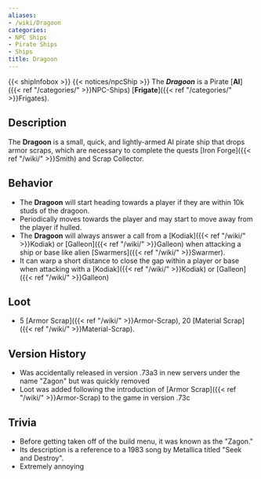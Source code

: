 ```yaml
---
aliases:
- /wiki/Dragoon
categories:
- NPC Ships
- Pirate Ships
- Ships
title: Dragoon
---
```


{{< shipInfobox >}} {{< notices/npcShip >}} The **_Dragoon_** is a Pirate [**AI**]({{< ref "/categories/" >}}NPC-Ships) [**Frigate**]({{< ref "/categories/" >}}Frigates). 

## Description

The **Dragoon** is a small, quick, and lightly-armed AI pirate ship that drops armor scraps, which are necessary to complete the quests [Iron Forge]({{< ref "/wiki/" >}}Smith) and Scrap Collector.

## Behavior

- The **Dragoon** will start heading towards a player if they are within 10k studs of the dragoon.
- Periodically moves towards the player and may start to move away from the player if hulled.
- The **Dragoon** will always answer a call from a [Kodiak]({{< ref "/wiki/" >}}Kodiak) or [Galleon]({{< ref "/wiki/" >}}Galleon) when attacking a ship or base like alien [Swarmers]({{< ref "/wiki/" >}}Swarmer).
- It can warp a short distance to close the gap within a player or base when attacking with a [Kodiak]({{< ref "/wiki/" >}}Kodiak) or [Galleon]({{< ref "/wiki/" >}}Galleon)

## Loot

- 5 [Armor Scrap]({{< ref "/wiki/" >}}Armor-Scrap), 20 [Material Scrap]({{< ref "/wiki/" >}}Material-Scrap).

## Version History 

- Was accidentally released in version .73a3 in new servers under the name "Zagon" but was quickly removed
- Loot was added following the introduction of [Armor Scrap]({{< ref "/wiki/" >}}Armor-Scrap) to the game in version .73c

## Trivia

- Before getting taken off of the build menu, it was known as the "Zagon."
- Its description is a reference to a 1983 song by Metallica titled "Seek and Destroy".
- Extremely annoying